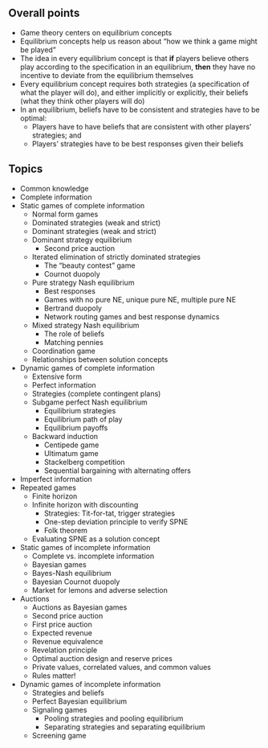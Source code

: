 ## Overall points

* Game theory centers on equilibrium concepts
* Equilibrium concepts help us reason about “how we think a game might be played”
* The idea in every equilibrium concept is that **if** players believe others play according to
the specification in an equilibrium, **then** they have no incentive to deviate from the
equilibrium themselves
* Every equilibrium concept requires both strategies (a specification of what the player will
do), and either implicitly or explicitly, their beliefs (what they think other players will do)
* In an equilibrium, beliefs have to be consistent and strategies have to be optimal:
  * Players have to have beliefs that are consistent with other players’ strategies;
and
  * Players’ strategies have to be best responses given their beliefs

## Topics

* Common knowledge
* Complete information
* Static games of complete information
  * Normal form games
  * Dominated strategies (weak and strict)
  * Dominant strategies (weak and strict)
  * Dominant strategy equilibrium
    * Second price auction
  * Iterated elimination of strictly dominated strategies
    * The “beauty contest” game
    * Cournot duopoly
  * Pure strategy Nash equilibrium
    * Best responses
    * Games with no pure NE, unique pure NE, multiple pure NE
    * Bertrand duopoly
    * Network routing games and best response dynamics
  * Mixed strategy Nash equilibrium
    * The role of beliefs
    * Matching pennies
  * Coordination game
  * Relationships between solution concepts
* Dynamic games of complete information
  * Extensive form
  * Perfect information
  * Strategies (complete contingent plans)
  * Subgame perfect Nash equilibrium
    * Equilibrium strategies
    * Equilibrium path of play
    * Equilibrium payoffs
  * Backward induction
    * Centipede game
    * Ultimatum game
    * Stackelberg competition
    * Sequential bargaining with alternating offers
* Imperfect information
* Repeated games
  * Finite horizon
  * Infinite horizon with discounting
    * Strategies: Tit-for-tat, trigger strategies
    * One-step deviation principle to verify SPNE
    * Folk theorem
  * Evaluating SPNE as a solution concept
* Static games of incomplete information
  * Complete vs. incomplete information
  * Bayesian games
  * Bayes-Nash equilibrium
  * Bayesian Cournot duopoly
  * Market for lemons and adverse selection
* Auctions
  * Auctions as Bayesian games
  * Second price auction
  * First price auction
  * Expected revenue
  * Revenue equivalence
  * Revelation principle
  * Optimal auction design and reserve prices
  * Private values, correlated values, and common values
  * Rules matter!
* Dynamic games of incomplete information
  * Strategies and beliefs
  * Perfect Bayesian equilibrium
  * Signaling games
    * Pooling strategies and pooling equilibrium
    * Separating strategies and separating equilibrium
  * Screening game
